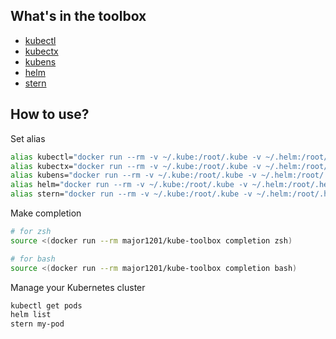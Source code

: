 ## What's in the toolbox

- [kubectl](https://github.com/kubernetes/kubectl)
- [kubectx](https://github.com/ahmetb/kubectx)
- [kubens](https://github.com/ahmetb/kubectx)
- [helm](https://helm.sh/)
- [stern](https://github.com/wercker/stern)

## How to use?

Set alias

```bash
alias kubectl="docker run --rm -v ~/.kube:/root/.kube -v ~/.helm:/root/.helm major1201/kube-toolbox kubectl"
alias kubectx="docker run --rm -v ~/.kube:/root/.kube -v ~/.helm:/root/.helm major1201/kube-toolbox kubectx"
alias kubens="docker run --rm -v ~/.kube:/root/.kube -v ~/.helm:/root/.helm major1201/kube-toolbox kubens"
alias helm="docker run --rm -v ~/.kube:/root/.kube -v ~/.helm:/root/.helm major1201/kube-toolbox helm"
alias stern="docker run --rm -v ~/.kube:/root/.kube -v ~/.helm:/root/.helm major1201/kube-toolbox stern"
```

Make completion

```bash
# for zsh
source <(docker run --rm major1201/kube-toolbox completion zsh)

# for bash
source <(docker run --rm major1201/kube-toolbox completion bash)
```

Manage your Kubernetes cluster

```bash
kubectl get pods
helm list
stern my-pod
```
